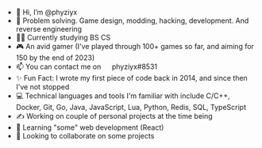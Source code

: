 - 👋 Hi, I’m @phyziyx
- 👀 Problem solving. Game design, modding, hacking, development. And reverse engineering
- 👨‍🎓 Currently studying BS CS
- 🎮 An avid gamer (I've played through 100+ games so far, and aiming for 150 by the end of 2023)
- 📫 You can contact me on <img src="https://discord.com/assets/3437c10597c1526c3dbd98c737c2bcae.svg" width="14" height="14"> phyziyx#8531
- ✨ Fun Fact: I wrote my first piece of code back in 2014, and since then I've not stopped
- 💻 Technical languages and tools I'm familiar with include C/C++, Docker, Git, Go, Java, JavaScript, Lua, Python, Redis, SQL, TypeScript
- ✍ Working on couple of personal projects at the time being
- 🌱 Learning "some" web development (React)
- 💞️ Looking to collaborate on some projects

<!---
phyziyx/phyziyx is a ✨ special ✨ repository because its `README.md` (this file) appears on your GitHub profile.
You can click the Preview link to take a look at your changes.
--->
